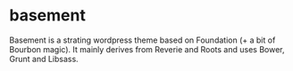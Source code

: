 basement
========

Basement is a strating wordpress theme based on Foundation (+ a bit of Bourbon magic). It mainly derives from Reverie and Roots and uses Bower, Grunt and Libsass.
